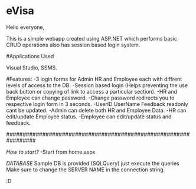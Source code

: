 # eVisa

Hello everyone,

This is a simple webapp created using ASP.NET which performs basic CRUD operations also has session based login system.

#Applications Used

Visual Studio,
SSMS.

#Features:
-3 login forms for Admin HR and Employee each with diffrent levels of access to the DB.
-Session based login (Helps preventing the use back button or copying of link to access a particular section).
-HR and Employee can change password.
-Change password redirects you to respective login form in 3 seconds.
-UserID UserName Feedback readonly cant be updated.
-Admin can delete both HR and Employee Data.
-HR can edit/update Employee status.
-Employee can edit/update status and feedback.


#_#_#_#_#_#_#_#_#_#_#_#_#_#_#_#_#_#_#_#_#_#_#_#_#_#_#_#_#_#_#_#_#_#_#_#_#_#_#_#_#_#_#_#_#_#_#_#_#_#_#_#_#_#_#_#_#_#_#_#_#_#_#_#_#

*How to start?*
-Start from home.aspx

*DATABASE*
Sample DB is provided (SQLQuery) just execute the queries
Make sure to change the SERVER NAME in the connection string.

:D
